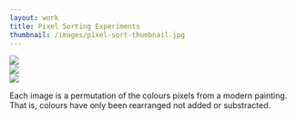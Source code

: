 ```yaml
---
layout: work
title: Pixel Sorting Experiments
thumbnail: /images/pixel-sort-thumbnail.jpg
---
```



<div class="gallery inline">
    <div><img src="/images/pixel-sort-1.png"></div>
</div>
<div class="spacer-10"></div>

<div class="gallery inline">
    <div><img src="/images/pixel-sort-2.png"></div>
</div>

<div class="spacer-10"></div>

<div class="gallery inline">
    <div><img src="/images/pixel-sort-3.png"></div>
</div>

Each image is a permutation of the colours pixels from a modern painting. That is, colours have only been rearranged not added or substracted.

